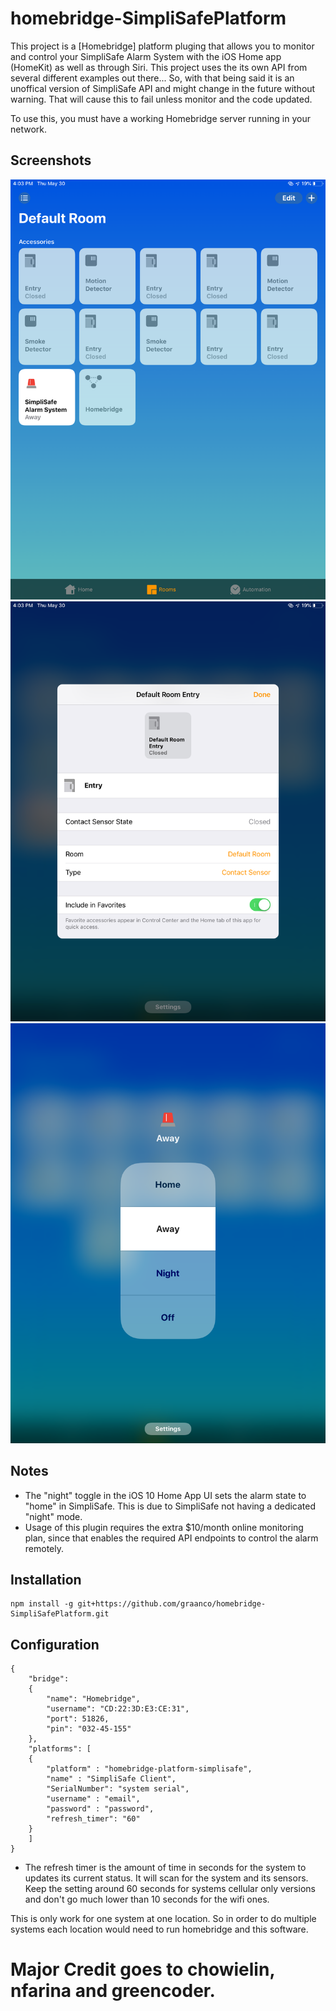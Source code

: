 # homebridge-SimpliSafePlatform

This project is a [Homebridge] platform pluging that allows you to monitor and control your SimpliSafe Alarm System with the iOS  Home app (HomeKit) as well as through Siri. This project uses the its own API from several different examples out there... So, with that being said it is an unoffical version of SimpliSafe API and might change in the future without warning. That will cause this to fail unless monitor and the code updated. 

To use this, you must have a working Homebridge server running in your network. 

## Screenshots
![View from the home app](/screenshots/0C99F13D-FD5D-406A-AE59-4EBD4BDE7FA8.png?raw=true "View from the Home app.")
![Controlling alarm system](/screenshots/452C5BBE-2D92-4F19-A72F-232E3BA4AB5E.png?raw=true "Controlling the alarm system.")
![System Sensors](/screenshots/E185B5D0-747D-4E25-B57A-7792E6E0295B.png?raw=true "Example of system sensors.")
## Notes
- The "night" toggle in the iOS 10 Home App UI sets the alarm state to "home" in SimpliSafe. This is due to SimpliSafe not having a dedicated "night" mode.
- Usage of this plugin requires the extra $10/month online monitoring plan, since that enables the required API endpoints to control the alarm remotely.

## Installation
    npm install -g git+https://github.com/graanco/homebridge-SimpliSafePlatform.git


## Configuration
	{
		"bridge":
		{
			"name": "Homebridge",
			"username": "CD:22:3D:E3:CE:31",
			"port": 51826,
			"pin": "032-45-155"
		},
		"platforms": [
		{
			"platform" : "homebridge-platform-simplisafe",
			"name" : "SimpliSafe Client",
			"SerialNumber": "system serial",
			"username" : "email",
			"password" : "password",
			"refresh_timer": "60" 
		}
		]
	}


- The refresh timer is the amount of time in seconds for the system to updates its current status. It will scan for the system and its sensors. Keep the setting around 60 seconds for systems cellular only versions and don't go much lower than 10 seconds for the wifi ones.

This is only work for one system at one location. So in order to do multiple systems each location would need to run homebridge and this software.

# Major Credit goes to chowielin, nfarina and greencoder. 

